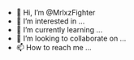 - 👋 Hi, I’m @MrlxzFighter
- 👀 I’m interested in ...
- 🌱 I’m currently learning ...
- 💞️ I’m looking to collaborate on ...
- 📫 How to reach me ...

<!---
MrlxzFighter/MrlxzFighter is a ✨ special ✨ repository because its `README.md` (this file) appears on your GitHub profile.
You can click the Preview link to take a look at your changes.
--->
